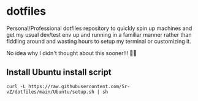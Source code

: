 # dotfiles

Personal/Professional dotfiles repository to quickly spin up machines and get my usual dev/test env up and running in a familiar manner rather than fiddling around and wasting hours to setup my terminal or customizing it.

No idea why I didn't thought about this sooner!!! 🤦‍♂️


## Install Ubuntu install script
`
curl -L https://raw.githubusercontent.com/Sr-vZ/dotfiles/main/Ubuntu/setup.sh | sh
`
